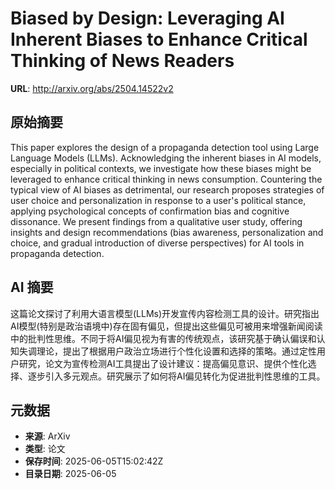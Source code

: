 # Biased by Design: Leveraging AI Inherent Biases to Enhance Critical Thinking of News Readers

**URL**: http://arxiv.org/abs/2504.14522v2

## 原始摘要

This paper explores the design of a propaganda detection tool using Large
Language Models (LLMs). Acknowledging the inherent biases in AI models,
especially in political contexts, we investigate how these biases might be
leveraged to enhance critical thinking in news consumption. Countering the
typical view of AI biases as detrimental, our research proposes strategies of
user choice and personalization in response to a user's political stance,
applying psychological concepts of confirmation bias and cognitive dissonance.
We present findings from a qualitative user study, offering insights and design
recommendations (bias awareness, personalization and choice, and gradual
introduction of diverse perspectives) for AI tools in propaganda detection.


## AI 摘要

这篇论文探讨了利用大语言模型(LLMs)开发宣传内容检测工具的设计。研究指出AI模型(特别是政治语境中)存在固有偏见，但提出这些偏见可被用来增强新闻阅读中的批判性思维。不同于将AI偏见视为有害的传统观点，该研究基于确认偏误和认知失调理论，提出了根据用户政治立场进行个性化设置和选择的策略。通过定性用户研究，论文为宣传检测AI工具提出了设计建议：提高偏见意识、提供个性化选择、逐步引入多元观点。研究展示了如何将AI偏见转化为促进批判性思维的工具。

## 元数据

- **来源**: ArXiv
- **类型**: 论文
- **保存时间**: 2025-06-05T15:02:42Z
- **目录日期**: 2025-06-05
